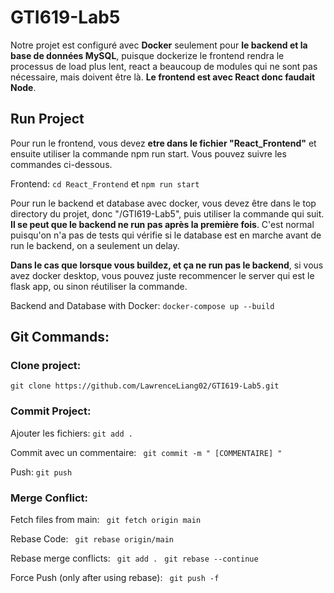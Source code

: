 # GTI619-Lab5

Notre projet est configuré avec **Docker** seulement pour **le backend et la base de données MySQL**, puisque dockerize le frontend rendra le processus de load plus lent, react a beaucoup de modules qui ne sont pas nécessaire, mais doivent être là. **Le frontend est avec React donc faudait Node**.

## Run Project
Pour run le frontend, vous devez **etre dans le fichier "React_Frontend"** et ensuite utiliser la commande npm run start. Vous pouvez suivre les commandes ci-dessous.

Frontend: ```cd React_Frontend``` et  ```npm run start```

Pour run le backend et database avec docker, vous devez être dans le top directory du projet, donc "/GTI619-Lab5", puis utiliser la commande qui suit. **Il se peut que le backend ne run pas après la première fois**. C'est normal puisqu'on n'a pas de tests qui vérifie si le database est en marche avant de run le backend, on a seulement un delay. 

**Dans le cas que lorsque vous buildez, et ça ne run pas le backend**, si vous avez docker desktop, vous pouvez juste recommencer le server qui est le flask app, ou sinon réutiliser la commande.

Backend and Database with Docker: ```docker-compose up --build```

## Git Commands:

### Clone project: 
```git clone https://github.com/LawrenceLiang02/GTI619-Lab5.git ```

 ### Commit Project:
 Ajouter les fichiers: 
 ```git add .```

 Commit avec un commentaire:
 ``` git commit -m " [COMMENTAIRE] "```

 Push: 
 ``` git push ```


### Merge Conflict:

Fetch files from main:
``` git fetch origin main```

Rebase Code:
``` git rebase origin/main```

Rebase merge conflicts:
``` git add .```
``` git rebase --continue```

Force Push (only after using rebase):
``` git push -f```

